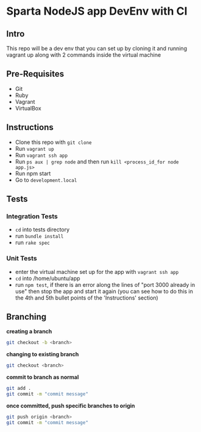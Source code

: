 # Sparta NodeJS app DevEnv with CI

## Intro
This repo will be a dev env that you can set up by cloning it and running
vagrant up along with 2 commands inside the virtual machine
## Pre-Requisites
- Git
- Ruby
- Vagrant
- VirtualBox
## Instructions

- Clone this repo  with `git clone`
- Run `vagrant up`
- Run `vagrant ssh app`
- Run `ps aux | grep node` and then run `kill <process_id_for node app.js>`
- Run npm start
- Go to `development.local`
## Tests
### Integration Tests
- `cd` into tests directory
- run `bundle install`
- run `rake spec`
### Unit Tests
- enter the virtual machine set up for the app with `vagrant ssh app`
- `cd` into /home/ubuntu/app
- run `npm test`, if there is an error along the lines of "port 3000 already
in use" then stop the app and start it again (you can see how to do this in the
  4th and 5th bullet points of the 'Instructions' section)

## Branching
**creating a branch**
```bash
git checkout -b <branch>
```
**changing to existing branch**
```bash
git checkout <branch>
```
**commit to branch as normal**
```bash
git add .
git commit -m "commit message"
```
**once committed, push specific branches to origin**
```bash
git push origin <branch>
git commit -m "commit message"
```
